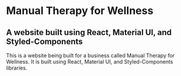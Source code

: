 # Manual Therapy for Wellness

## A website built using React, Material UI, and Styled-Components

This is a website being built for a business called Manual Therapy for Wellness. It is built using React, Material UI, and Styled-Components libraries.
